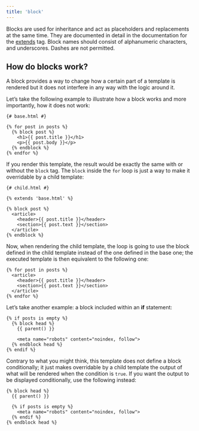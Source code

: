 ```yaml
---
title: 'block'
---
```


Blocks are used for inheritance and act as placeholders and replacements at the same time. They are documented in detail in the documentation for the [extends](/docs/canvas/tags/extends) tag. Block names should consist of alphanumeric characters, and underscores. Dashes are not permitted.

## How do blocks work?

A block provides a way to change how a certain part of a template is rendered but it does not interfere in any way with the logic around it.

Let’s take the following example to illustrate how a block works and more importantly, how it does not work:

```canvas {% process=false %}
{# base.html #}

{% for post in posts %}
  {% block post %}
    <h1>{{ post.title }}</h1>
    <p>{{ post.body }}</p>
  {% endblock %}
{% endfor %}
```

If you render this template, the result would be exactly the same with or without the `block` tag. The `block` inside the `for` loop is just a way to make it overridable by a child template:

```canvas {% process=false %}
{# child.html #}

{% extends 'base.html' %}

{% block post %}
  <article>
    <header>{{ post.title }}</header>
    <section>{{ post.text }}</section>
  </article>
{% endblock %}
```

Now, when rendering the child template, the loop is going to use the block defined in the child template instead of the one defined in the base one; the executed template is then equivalent to the following one:

```canvas {% process=false %}
{% for post in posts %}
  <article>
    <header>{{ post.title }}</header>
    <section>{{ post.text }}</section>
  </article>
{% endfor %}
```

Let’s take another example: a block included within an **if** statement:

```canvas {% process=false %}
{% if posts is empty %}
  {% block head %}
    {{ parent() }}

    <meta name="robots" content="noindex, follow">
  {% endblock head %}
{% endif %}
```

Contrary to what you might think, this template does not define a block conditionally; it just makes overridable by a child template the output of what will be rendered when the condition is `true`. If you want the output to be displayed conditionally, use the following instead:

```canvas {% process=false %}
{% block head %}
  {{ parent() }}

  {% if posts is empty %}
    <meta name="robots" content="noindex, follow">
  {% endif %}
{% endblock head %}
```
